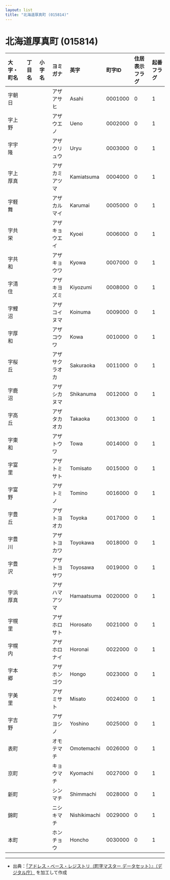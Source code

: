```yaml
---
layout: list
title: "北海道厚真町 (015814)"
---
```


# 北海道厚真町 (015814)

| 大字・町名 | 丁目名 | 小字名 | ヨミガナ | 英字 | 町字ID | 住居表示フラグ | 起番フラグ |
|:---|:---|:---|:---|:---|:---|:---|:---|
| 字朝日 |  |  | アザアサヒ | Asahi | 0001000 | 0 | 1 |
| 字上野 |  |  | アザウエノ | Ueno | 0002000 | 0 | 1 |
| 字宇隆 |  |  | アザウリュウ | Uryu | 0003000 | 0 | 1 |
| 字上厚真 |  |  | アザカミアツマ | Kamiatsuma | 0004000 | 0 | 1 |
| 字軽舞 |  |  | アザカルマイ | Karumai | 0005000 | 0 | 1 |
| 字共栄 |  |  | アザキョウエイ | Kyoei | 0006000 | 0 | 1 |
| 字共和 |  |  | アザキョウワ | Kyowa | 0007000 | 0 | 1 |
| 字清住 |  |  | アザキヨズミ | Kiyozumi | 0008000 | 0 | 1 |
| 字鯉沼 |  |  | アザコイヌマ | Koinuma | 0009000 | 0 | 1 |
| 字厚和 |  |  | アザコウワ | Kowa | 0010000 | 0 | 1 |
| 字桜丘 |  |  | アザサクラオカ | Sakuraoka | 0011000 | 0 | 1 |
| 字鹿沼 |  |  | アザシカヌマ | Shikanuma | 0012000 | 0 | 1 |
| 字高丘 |  |  | アザタカオカ | Takaoka | 0013000 | 0 | 1 |
| 字東和 |  |  | アザトウワ | Towa | 0014000 | 0 | 1 |
| 字富里 |  |  | アザトミサト | Tomisato | 0015000 | 0 | 1 |
| 字富野 |  |  | アザトミノ | Tomino | 0016000 | 0 | 1 |
| 字豊丘 |  |  | アザトヨオカ | Toyoka | 0017000 | 0 | 1 |
| 字豊川 |  |  | アザトヨカワ | Toyokawa | 0018000 | 0 | 1 |
| 字豊沢 |  |  | アザトヨサワ | Toyosawa | 0019000 | 0 | 1 |
| 字浜厚真 |  |  | アザハマアツマ | Hamaatsuma | 0020000 | 0 | 1 |
| 字幌里 |  |  | アザホロサト | Horosato | 0021000 | 0 | 1 |
| 字幌内 |  |  | アザホロナイ | Horonai | 0022000 | 0 | 1 |
| 字本郷 |  |  | アザホンゴウ | Hongo | 0023000 | 0 | 1 |
| 字美里 |  |  | アザミサト | Misato | 0024000 | 0 | 1 |
| 字吉野 |  |  | アザヨシノ | Yoshino | 0025000 | 0 | 1 |
| 表町 |  |  | オモテマチ | Omotemachi | 0026000 | 0 | 1 |
| 京町 |  |  | キョウマチ | Kyomachi | 0027000 | 0 | 1 |
| 新町 |  |  | シンマチ | Shimmachi | 0028000 | 0 | 1 |
| 錦町 |  |  | ニシキマチ | Nishikimachi | 0029000 | 0 | 1 |
| 本町 |  |  | ホンチョウ | Honcho | 0030000 | 0 | 1 |

---

- 出典：[「アドレス・ベース・レジストリ（町字マスター データセット）』（デジタル庁）](https://www.digital.go.jp/policies/base_registry_address/) を加工して作成